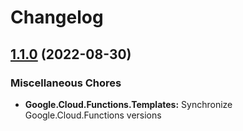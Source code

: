 # Changelog

## [1.1.0](https://github.com/chingor13/functions-framework-dotnet/compare/Google.Cloud.Functions.Templates-1.0.0...Google.Cloud.Functions.Templates-1.1.0) (2022-08-30)


### Miscellaneous Chores

* **Google.Cloud.Functions.Templates:** Synchronize Google.Cloud.Functions versions
